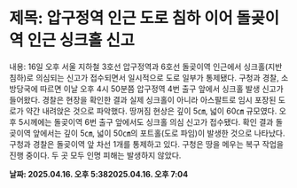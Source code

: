 # **제목: 압구정역 인근 도로 침하 이어 돌곶이역 인근 싱크홀 신고**

  내용: 16일 오후 서울 지하철 3호선 압구정역과 6호선 돌곶이역 인근에서 싱크홀(지반 침하)로 의심되는 신고가 접수되면서 일시적으로 도로 일부가 통제됐다.           구청과 경찰, 소방당국에 따르면 이날 오후 4시 50분쯤 압구정역 4번 출구 앞에서 싱크홀 발생 신고가 들어왔다.           경찰은 현장을 확인한 결과 실제 싱크홀이 아니라 아스팔트로 임시 포장된 도로가 약간 내려앉은 것으로 파악했다. 땅꺼짐 현상은 깊이 5㎝, 넓이 60㎝ 규모였다.           오후 5시께에는 돌곶이역 6번 출구 앞에서도 싱크홀 의심 신고가 접수됐다.           확인 결과 돌곶이역 앞에서는 깊이 5㎝, 넓이 50㎝의 포트홀(도로 파임)이 발생한 것으로 나타났다.           구청과 경찰은 돌곶이역 앞 차선 1개를 통제하고 있다. 구청은 땅을 메우는 복구 작업을 진행 중이다.           두 곳 모두 인명 피해는 발생하지 않았다.

  **날짜: 2025.04.16. 오후 5:382025.04.16. 오후 7:04**